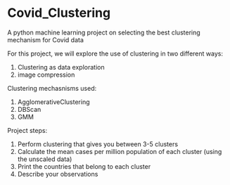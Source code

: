 # Covid_Clustering
A python machine learning project on selecting the best clustering mechanism for Covid data

For this project, we will explore the use of clustering in two different ways:

1. Clustering as data exploration
2. image compression

Clustering mechasnisms used:
1. AgglomerativeClustering
2. DBScan
3. GMM

Project steps:
1. Perform clustering that gives you between 3-5 clusters
2. Calculate the mean cases per million population of each cluster (using the unscaled data)
3. Print the countries that belong to each cluster
4. Describe your observations
